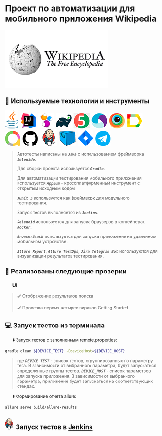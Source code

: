 # Проект по автоматизации для мобильного приложения Wikipedia
![](https://github.com/vapolonov/vasvap_mobile_tests/blob/main/img/vasvap_wikipedia_logo.png)
## :pushpin: Используемые технологии и инструменты
![Java](https://github.com/vapolonov/vapolonov/blob/main/vasvap_java_logo.png "Java")&nbsp;
![IntelliJ IDEA](https://github.com/vapolonov/vapolonov/blob/main/vasvap_idea_logo.png "IntelliJ IDEA")&nbsp;
![Selenide](https://github.com/vapolonov/vapolonov/blob/main/vasvap_selenide_logo.png "Selenide")&nbsp;
![Gradle](https://github.com/vapolonov/vapolonov/blob/main/vasvap_gradle_logo.png "Gradle")&nbsp;
![JUnit5](https://github.com/vapolonov/vapolonov/blob/main/vasvap_junit5_logo.png "JUnit5")&nbsp;
![Appium](https://github.com/vapolonov/vasvap_mobile_tests/blob/main/img/vasvap_appium_logo.png "Appium")&nbsp;
![Browserstack](https://github.com/vapolonov/vasvap_mobile_tests/blob/main/img/vasvap_bstack_logo.png "Browserstack")&nbsp;
![Allure Reports](https://github.com/vapolonov/vapolonov/blob/main/vasvap_allure_logo.png "Allure Reports")&nbsp;
![Allure TestOps](https://github.com/vapolonov/vapolonov/blob/main/vasvap_allure_logo_l.png "Allure TestOps")&nbsp;
![GitHub](https://github.com/vapolonov/vapolonov/blob/main/vasvap_github_logo.png "GitHub")&nbsp;
![Jenkins](https://github.com/vapolonov/vapolonov/blob/main/vasvap_jenkins_logo.png "Jenkins")&nbsp;
![Selenoid](https://github.com/vapolonov/vapolonov/blob/main/vasvap_selenoid_logo.png "Selenoid")&nbsp;
![Jira](https://github.com/vapolonov/vapolonov/blob/main/vasvap_jira_logo.png "Jira")&nbsp;
![Telegram](https://github.com/vapolonov/vapolonov/blob/main/vasvap_telegram_logo.png "Telegram")&nbsp;

> Автотесты написаны на ***`Java`*** с использованием фреймворка ***`Selenide`***.
>
> Для сборки проекта используется ***`Gradle`***.
>
> Для автоматизации тестирования мобильного приложения используется ***`Appium`*** - кроссплатформенный инструмент с открытым исходным кодом
>
> ***`JUnit 5`*** используется как фреймворк для модульного тестирования.
>
> Запуск тестов выполняется из ***`Jenkins`***.
>
> ***`Selenoid`*** используется для запуска браузеров в контейнерах ***`Docker`***.
> 
> ***`BrowserStack`*** используется для запуска приложения на удаленном мобильном устройстве.
>
> ***`Allure Report`***, ***`Allure TestOps`***, ***`Jira`***, ***`Telegram Bot`*** используются для визуализации результатов тестирования.

## :rocket: Реализованы следующие проверки
### &nbsp;&nbsp;&nbsp;&nbsp;&nbsp; UI
> :heavy_check_mark: Отображение результатов поиска
> 
> :heavy_check_mark: Проверка первых четырех экранов Getting Started

## :computer: Запуск тестов из терминала

&nbsp;&nbsp;&nbsp;&nbsp;&nbsp; :arrow_down: Запуск тестов с заполненным remote.properties:

```bash
gradle clean ${DEVICE_TEST} -DdeviceHost=${DEVICE_HOST}
```
> где
> ***`DEVICE_TEST`*** - список тестов, сгруппированных по параметру тега. В зависимости от выбранного параметра, будут запускаться определенные группы тестов.
> ***`DEVICE_HOST`*** - список параметров для запуска приложения. В зависимости от выбранного параметра, приложение будет запускаться на соответствующих стендах.

&nbsp;&nbsp;&nbsp;&nbsp;&nbsp; :arrow_down: Формирование отчета allure:
```bash
allure serve build/allure-results
```
## ![](https://github.com/vapolonov/vasvap_diploma/blob/main/img/vasvap_jenkins_logo.png)&nbsp; Запуск тестов в [Jenkins](https://jenkins.autotests.cloud/job/vasvap_diploma_mobile/)
